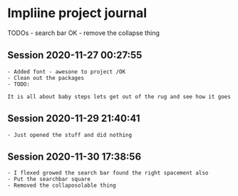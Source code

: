 # Impliine project journal

TODOs 
    - search bar OK
    - remove the collapse thing
    

## Session 2020-11-27 00:27:55

    - Added font - awesone to project /OK
    - Clean out the packages 
    - TODO: 

    It is all about baby steps lets get out of the rug and see how it goes

    

## Session 2020-11-29 21:40:41

    - Just opened the stuff and did nothing 

## Session 2020-11-30 17:38:56

    - I flexed growed the search bar found the right spacement also
    - Put the searchbar square
    - Removed the collaposolable thing